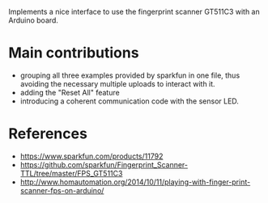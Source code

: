 Implements a nice interface to use the fingerprint scanner GT511C3 with an Arduino board.

# Main contributions
- grouping all three examples provided by sparkfun in one file, thus avoiding the necessary multiple uploads to interact with it. 
- adding the "Reset All" feature
- introducing a coherent communication code with the sensor LED.


# References
- https://www.sparkfun.com/products/11792
- https://github.com/sparkfun/Fingerprint_Scanner-TTL/tree/master/FPS_GT511C3
- http://www.homautomation.org/2014/10/11/playing-with-finger-print-scanner-fps-on-arduino/ 
